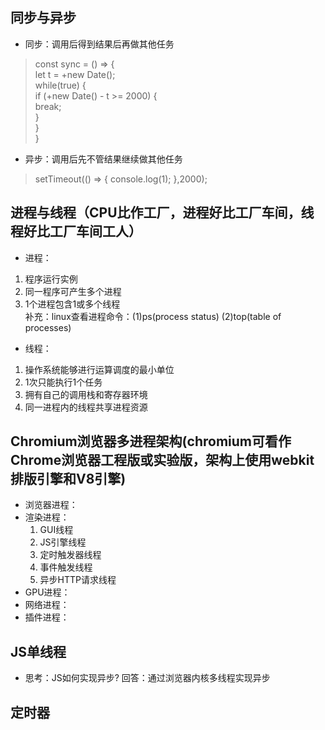 ## 同步与异步
   * 同步：调用后得到结果后再做其他任务  
   > const sync = () => {  
   >    let t = +new Date();  
   >    while(true) {  
   >        if (+new Date() - t >= 2000) {  
   >            break;  
   >        }  
   >    }  
   > }  

   * 异步：调用后先不管结果继续做其他任务  
   > setTimeout(() => {
   >    console.log(1);
   > },2000); 

## 进程与线程（CPU比作工厂，进程好比工厂车间，线程好比工厂车间工人）
   * 进程：  
   1. 程序运行实例  
   2. 同一程序可产生多个进程  
   3. 1个进程包含1或多个线程  
   补充：linux查看进程命令：(1)ps(process status) (2)top(table of processes)  

   * 线程： 
   1. 操作系统能够进行运算调度的最小单位  
   2. 1次只能执行1个任务
   3. 拥有自己的调用栈和寄存器环境  
   4. 同一进程内的线程共享进程资源

## Chromium浏览器多进程架构(chromium可看作Chrome浏览器工程版或实验版，架构上使用webkit排版引擎和V8引擎)  
   * 浏览器进程：   
   * 渲染进程：  
     1. GUI线程  
     2. JS引擎线程  
     3. 定时触发器线程
     4. 事件触发线程  
     5. 异步HTTP请求线程
   * GPU进程：
   * 网络进程：
   * 插件进程：

## JS单线程
   * 思考：JS如何实现异步? 回答：通过浏览器内核多线程实现异步 

## 定时器